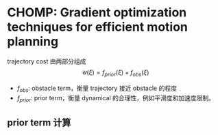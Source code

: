 # CHOMP: Gradient optimization techniques for efficient motion planning
trajectory cost 由两部分组成
$$\mathcal{U}(\xi) = f_{prior}(\xi) + f_{obs}(\xi)$$
- $f_{obs}$: obstacle term，衡量 trajectory 接近 obstacle 的程度
- $f_{prior}$: prior term，衡量 dynamical 的合理性，例如平滑度和加速度限制。

## prior term 计算

